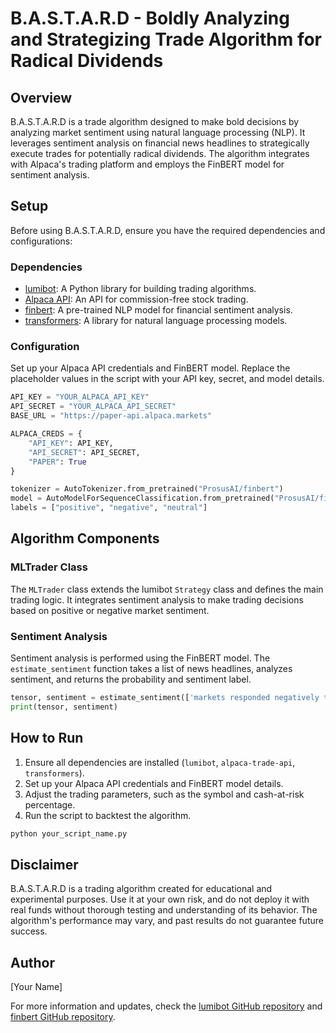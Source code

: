 # B.A.S.T.A.R.D - Boldly Analyzing and Strategizing Trade Algorithm for Radical Dividends

## Overview
B.A.S.T.A.R.D is a trade algorithm designed to make bold decisions by analyzing market sentiment using natural language processing (NLP). It leverages sentiment analysis on financial news headlines to strategically execute trades for potentially radical dividends. The algorithm integrates with Alpaca's trading platform and employs the FinBERT model for sentiment analysis.

## Setup
Before using B.A.S.T.A.R.D, ensure you have the required dependencies and configurations:

### Dependencies
- [lumibot](https://github.com/lumibot/lumibot): A Python library for building trading algorithms.
- [Alpaca API](https://alpaca.markets/): An API for commission-free stock trading.
- [finbert](https://github.com/ProsusAI/finbert): A pre-trained NLP model for financial sentiment analysis.
- [transformers](https://huggingface.co/transformers/): A library for natural language processing models.

### Configuration
Set up your Alpaca API credentials and FinBERT model. Replace the placeholder values in the script with your API key, secret, and model details.

```python
API_KEY = "YOUR_ALPACA_API_KEY"
API_SECRET = "YOUR_ALPACA_API_SECRET"
BASE_URL = "https://paper-api.alpaca.markets"

ALPACA_CREDS = {
    "API_KEY": API_KEY,
    "API_SECRET": API_SECRET,
    "PAPER": True
}

tokenizer = AutoTokenizer.from_pretrained("ProsusAI/finbert")
model = AutoModelForSequenceClassification.from_pretrained("ProsusAI/finbert").to(device)
labels = ["positive", "negative", "neutral"]
```

## Algorithm Components

### MLTrader Class
The `MLTrader` class extends the lumibot `Strategy` class and defines the main trading logic. It integrates sentiment analysis to make trading decisions based on positive or negative market sentiment.

### Sentiment Analysis
Sentiment analysis is performed using the FinBERT model. The `estimate_sentiment` function takes a list of news headlines, analyzes sentiment, and returns the probability and sentiment label.

```python
tensor, sentiment = estimate_sentiment(['markets responded negatively to the news!', 'traders were displeased!'])
print(tensor, sentiment)
```

## How to Run
1. Ensure all dependencies are installed (`lumibot`, `alpaca-trade-api`, `transformers`).
2. Set up your Alpaca API credentials and FinBERT model details.
3. Adjust the trading parameters, such as the symbol and cash-at-risk percentage.
4. Run the script to backtest the algorithm.

```python
python your_script_name.py
```

## Disclaimer
B.A.S.T.A.R.D is a trading algorithm created for educational and experimental purposes. Use it at your own risk, and do not deploy it with real funds without thorough testing and understanding of its behavior. The algorithm's performance may vary, and past results do not guarantee future success.

## Author
[Your Name]

For more information and updates, check the [lumibot GitHub repository](https://github.com/lumibot/lumibot) and [finbert GitHub repository](https://github.com/ProsusAI/finbert).
